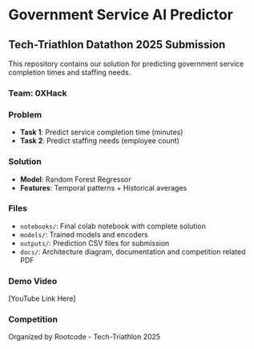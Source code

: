 # Government Service AI Predictor

## Tech-Triathlon Datathon 2025 Submission

This repository contains our solution for predicting government service completion times and staffing needs.

### Team: 0XHack

### Problem
- **Task 1**: Predict service completion time (minutes)
- **Task 2**: Predict staffing needs (employee count)

### Solution
- **Model**: Random Forest Regressor
- **Features**: Temporal patterns + Historical averages

### Files
- `notebooks/`: Final colab notebook with complete solution
- `models/`: Trained models and encoders
- `outputs/`: Prediction CSV files for submission
- `docs/`: Architecture diagram, documentation and competition related PDF

### Demo Video
[YouTube Link Here]

### Competition
Organized by Rootcode - Tech-Triathlon 2025
